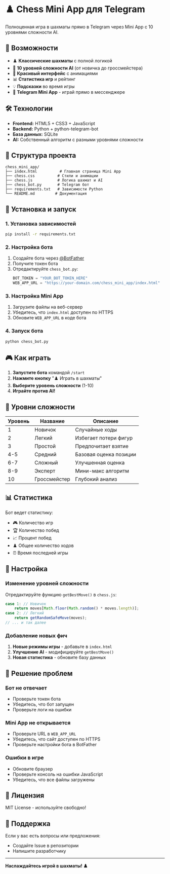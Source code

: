 # ♟️ Chess Mini App для Telegram

Полноценная игра в шахматы прямо в Telegram через Mini App с 10 уровнями сложности AI.

## 🚀 Возможности

- ♟️ **Классические шахматы** с полной логикой
- 🤖 **10 уровней сложности AI** (от новичка до гроссмейстера)
- 🎨 **Красивый интерфейс** с анимациями
- 📊 **Статистика игр** и рейтинг
- 💡 **Подсказки** во время игры
- 📱 **Telegram Mini App** - играй прямо в мессенджере

## 🛠️ Технологии

- **Frontend:** HTML5 + CSS3 + JavaScript
- **Backend:** Python + python-telegram-bot
- **База данных:** SQLite
- **AI:** Собственный алгоритм с разными уровнями сложности

## 📁 Структура проекта

```
chess_mini_app/
├── index.html          # Главная страница Mini App
├── chess.css          # Стили и анимации
├── chess.js           # Логика шахмат и AI
├── chess_bot.py       # Telegram бот
├── requirements.txt   # Зависимости Python
└── README.md         # Документация
```

## 🚀 Установка и запуск

### 1. Установка зависимостей

```bash
pip install -r requirements.txt
```

### 2. Настройка бота

1. Создайте бота через [@BotFather](https://t.me/BotFather)
2. Получите токен бота
3. Отредактируйте `chess_bot.py`:
   ```python
   BOT_TOKEN = "YOUR_BOT_TOKEN_HERE"
   WEB_APP_URL = "https://your-domain.com/chess_mini_app/index.html"
   ```

### 3. Настройка Mini App

1. Загрузите файлы на веб-сервер
2. Убедитесь, что `index.html` доступен по HTTPS
3. Обновите `WEB_APP_URL` в коде бота

### 4. Запуск бота

```bash
python chess_bot.py
```

## 🎮 Как играть

1. **Запустите бота** командой `/start`
2. **Нажмите кнопку** "♟️ Играть в шахматы"
3. **Выберите уровень сложности** (1-10)
4. **Играйте против AI!**

## 🎯 Уровни сложности

| Уровень | Название | Описание |
|---------|----------|----------|
| 1 | Новичок | Случайные ходы |
| 2 | Легкий | Избегает потери фигур |
| 3 | Простой | Предпочитает взятие |
| 4-5 | Средний | Базовая оценка позиции |
| 6-7 | Сложный | Улучшенная оценка |
| 8-9 | Эксперт | Мини-макс алгоритм |
| 10 | Гроссмейстер | Глубокий анализ |

## 📊 Статистика

Бот ведет статистику:
- 🎮 Количество игр
- 🏆 Количество побед
- 📈 Процент побед
- ♟️ Общее количество ходов
- ⏰ Время последней игры

## 🔧 Настройка

### Изменение уровней сложности

Отредактируйте функцию `getBestMove()` в `chess.js`:

```javascript
case 1: // Новичок
    return moves[Math.floor(Math.random() * moves.length)];
case 2: // Легкий
    return getRandomSafeMove(moves);
// ... и так далее
```

### Добавление новых фич

1. **Новые режимы игры** - добавьте в `index.html`
2. **Улучшение AI** - модифицируйте `getBestMove()`
3. **Новая статистика** - обновите базу данных

## 🐛 Решение проблем

### Бот не отвечает
- Проверьте токен бота
- Убедитесь, что бот запущен
- Проверьте логи на ошибки

### Mini App не открывается
- Проверьте URL в `WEB_APP_URL`
- Убедитесь, что сайт доступен по HTTPS
- Проверьте настройки бота в BotFather

### Ошибки в игре
- Обновите браузер
- Проверьте консоль на ошибки JavaScript
- Убедитесь, что все файлы загружены

## 📝 Лицензия

MIT License - используйте свободно!

## 🤝 Поддержка

Если у вас есть вопросы или предложения:
- Создайте Issue в репозитории
- Напишите разработчику

---

**Наслаждайтесь игрой в шахматы! ♟️**
